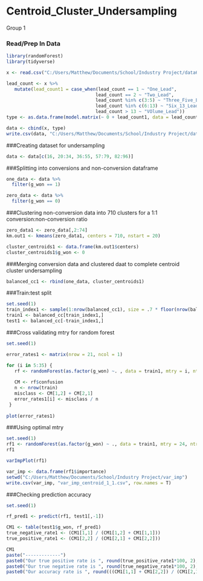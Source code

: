 Centroid\_Cluster\_Undersampling
================
Group 1

### Read/Prep In Data

``` r
library(randomForest)
library(tidyverse)

x <- read.csv("C:/Users/Matthew/Documents/School/Industry Project/data6.csv")

lead_count <- x %>%
   mutate(lead_count1 = case_when(lead_count == 1 ~ "One_Lead",
                                 lead_count == 2 ~ "Two_Lead",
                                 lead_count %in% c(3:5) ~ "Three_Five_Lead",
                                 lead_count %in% c(6:13) ~ "Six_13_Lead",
                                 lead_count > 13 ~ "VOlume_Lead"))
type <- as.data.frame(model.matrix(~ 0 + lead_count1, data = lead_count))

data <- cbind(x, type)
write.csv(data, "C:/Users/Matthew/Documents/School/Industry Project/data7.csv", row.names = T)
```

\#\#\#Creating dataset for undersampling

``` r
data <- data[c(16, 20:34, 36:55, 57:79, 82:96)]
```

\#\#\#Splitting into conversions and non-conversion dataframe

``` r
one_data <- data %>%
  filter(g_won == 1)

zero_data <- data %>%
  filter(g_won == 0)
```

\#\#\#Clustering non-conversion data into 710 clusters for a 1:1
conversion:non-conversion ratio

``` r
zero_data1 <- zero_data[,2:74]
km.out1 <- kmeans(zero_data1, centers = 710, nstart = 20)

cluster_centroids1 <- data.frame(km.out1$centers)
cluster_centroids1$g_won <- 0
```

\#\#\#Merging conversion data and clustered daat to complete centroid
cluster undersampling

``` r
balanced_cc1 <- rbind(one_data, cluster_centroids1)
```

\#\#\#Train:test split

``` r
set.seed(1)
train_index1 <- sample(1:nrow(balanced_cc1), size = .7 * floor(nrow(balanced_cc1)))
train1 <- balanced_cc[train_index1,]
test1 <- balanced_cc[-train_index1,]
```

\#\#\#Cross validating mtry for random forest

``` r
set.seed(1)

error_rates1 <- matrix(nrow = 21, ncol = 1)

for (i in 5:35) {
   rf <- randomForest(as.factor(g_won) ~. , data = train1, mtry = i, ntree = 100, importance = TRUE)
 
   CM <- rf$confusion
   n <- nrow(train)
   misclass <- CM[1,2] + CM[2,1]
   error_rates1[i] <- misclass / n
 }
 
plot(error_rates1)
```

\#\#\#Using optimal mtry

``` r
set.seed(1)
rf1 <- randomForest(as.factor(g_won) ~ ., data = train1, mtry = 24, ntree = 500, importance = TRUE)
rf1

varImpPlot(rf1)

var_imp <- data.frame(rf1$importance)
setwd("C:/Users/Matthew/Documents/School/Industry Project/var_imp")
write.csv(var_imp, "var_imp_centroid_1_1.csv", row.names = T)
```

\#\#\#Checking prediction accuracy

``` r
set.seed(1)

rf_pred1 <- predict(rf1, test1[,-1])

CM1 <- table(test1$g_won, rf_pred1)
true_negative_rate1 <- (CM1[1,1] / (CM1[1,2] + CM1[1,1]))
true_positive_rate1 <- (CM1[2,2] / (CM1[2,1] + CM1[2,2]))

CM1
paste("-------------")
paste0("Our true positive rate is ", round(true_positive_rate1*100, 2), "%")
paste0("Our true negative rate is ", round(true_negative_rate1*100, 2), "%")
paste0("Our accuracy rate is ", round(((CM1[1,1] + CM1[2,2]) / (CM1[2,1] + CM1[1,1] + CM1[1,2] + CM1[2,2]))*100, 2), "%")
```
